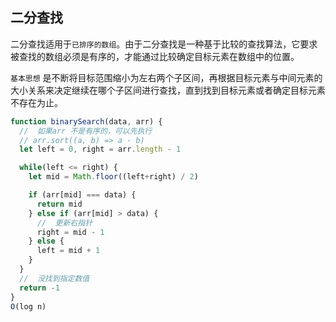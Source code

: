 ## 二分查找
二分查找适用于`已排序的数组`。由于二分查找是一种基于比较的查找算法，它要求被查找的数组必须是有序的，才能通过比较确定目标元素在数组中的位置。

`基本思想` 是不断将目标范围缩小为左右两个子区间，再根据目标元素与中间元素的大小关系来决定继续在哪个子区间进行查找，直到找到目标元素或者确定目标元素不存在为止。

```js
function binarySearch(data, arr) {
  //  如果arr 不是有序的，可以先执行
  // arr.sort((a, b) => a - b)
  let left = 0, right = arr.length - 1

  while(left <= right) {
    let mid = Math.floor((left+right) / 2)

    if (arr[mid] === data) {
      return mid
    } else if (arr[mid] > data) {
      //  更新右指针
      right = mid - 1
    } else {
      left = mid + 1
    }
  }
  //  没找到指定数值
  return -1 
} 
O(log n)
```
